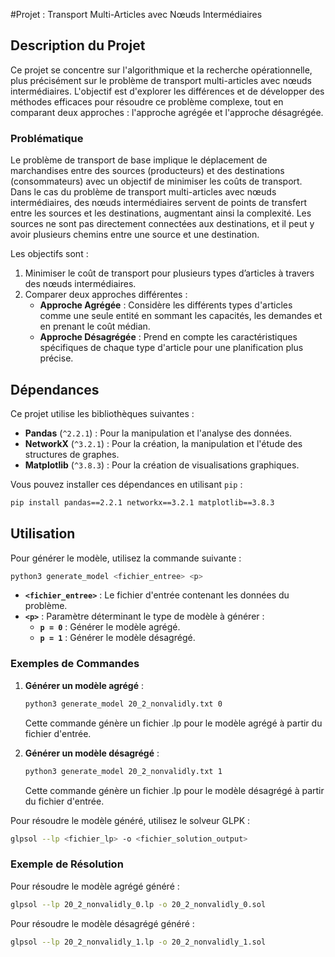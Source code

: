 #Projet : Transport Multi-Articles avec Nœuds Intermédiaires

## Description du Projet

Ce projet se concentre sur l'algorithmique et la recherche opérationnelle, plus précisément sur le problème de transport multi-articles avec nœuds intermédiaires. L'objectif est d'explorer les différences et de développer des méthodes efficaces pour résoudre ce problème complexe, tout en comparant deux approches : l'approche agrégée et l'approche désagrégée.

### Problématique

Le problème de transport de base implique le déplacement de marchandises entre des sources (producteurs) et des destinations (consommateurs) avec un objectif de minimiser les coûts de transport. Dans le cas du problème de transport multi-articles avec nœuds intermédiaires, des nœuds intermédiaires servent de points de transfert entre les sources et les destinations, augmentant ainsi la complexité. Les sources ne sont pas directement connectées aux destinations, et il peut y avoir plusieurs chemins entre une source et une destination.

Les objectifs sont :
1. Minimiser le coût de transport pour plusieurs types d’articles à travers des nœuds intermédiaires.
2. Comparer deux approches différentes :
   - **Approche Agrégée** : Considère les différents types d'articles comme une seule entité en sommant les capacités, les demandes et en prenant le coût médian.
   - **Approche Désagrégée** : Prend en compte les caractéristiques spécifiques de chaque type d'article pour une planification plus précise.

## Dépendances

Ce projet utilise les bibliothèques suivantes :
- **Pandas** (`^2.2.1`) : Pour la manipulation et l'analyse des données.
- **NetworkX** (`^3.2.1`) : Pour la création, la manipulation et l'étude des structures de graphes.
- **Matplotlib** (`^3.8.3`) : Pour la création de visualisations graphiques.

Vous pouvez installer ces dépendances en utilisant `pip` :

```bash
pip install pandas==2.2.1 networkx==3.2.1 matplotlib==3.8.3
```

## Utilisation

Pour générer le modèle, utilisez la commande suivante :

```bash
python3 generate_model <fichier_entree> <p>
```

- **`<fichier_entree>`** : Le fichier d'entrée contenant les données du problème.
- **`<p>`** : Paramètre déterminant le type de modèle à générer :
  - **`p = 0`** : Générer le modèle agrégé.
  - **`p = 1`** : Générer le modèle désagrégé.

### Exemples de Commandes

1. **Générer un modèle agrégé** :

   ```bash
   python3 generate_model 20_2_nonvalidly.txt 0
   ```

   Cette commande génère un fichier .lp pour le modèle agrégé à partir du fichier d'entrée.

2. **Générer un modèle désagrégé** :

   ```bash
   python3 generate_model 20_2_nonvalidly.txt 1
   ```

   Cette commande génère un fichier .lp pour le modèle désagrégé à partir du fichier d'entrée.

Pour résoudre le modèle généré, utilisez le solveur GLPK :

```bash
glpsol --lp <fichier_lp> -o <fichier_solution_output>
```

### Exemple de Résolution

Pour résoudre le modèle agrégé généré :

```bash
glpsol --lp 20_2_nonvalidly_0.lp -o 20_2_nonvalidly_0.sol
```

Pour résoudre le modèle désagrégé généré :

```bash
glpsol --lp 20_2_nonvalidly_1.lp -o 20_2_nonvalidly_1.sol
```
